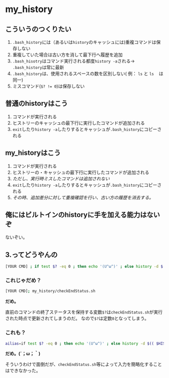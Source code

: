 # my_history

## こういうのつくりたい
1. `.bash_history`には（あるいは`history`のキャッシュには)重複コマンドは保存しない
2. 重複していた場合は古い方を消して最下行へ履歴を追加
3. `.bash_hisotry`はコマンド実行される都度`history -a`される-> `.bash_history`は常に最新
4. `.bash_history`は、使用されるスペースの数を区別しない( 例： `ls` と `ls　` は同一)
5. ミスコマンド(`$? != 0`)は保存しない

## 普通のhistoryはこう
1. コマンドが実行される
2. ヒストリーのキャッシュの最下行に実行したコマンドが追加される
3. `exit`したり`history -a`したりするとキャッシュが`.bash_history`にコピーされる

## my_historyはこう
1. コマンドが実行される
2. ヒストリーの・キャッシュの最下行に実行したコマンドが追加される
3. *ただし、実行時ミスしたコマンドは追加されない*
4. `exit`したり`history -a`したりするとキャッシュが`.bash_history`にコピーされる
5. *その時、追加差分に対して重複確認を行い、古い方の履歴を消去する。*

## 俺にはビルトインのhistoryに手を加える能力はないぞ
ないぞい。

## 3.ってどうやんの
```sh
[YOUR CMD] ; if test $? -eq 0 ; then echo '(U^ω^)' ; else history -d $(( $HISTCMD - 1 )) ; echo '(´；ω；｀)' ; fi
```
### これじゃだめ？
```sh
[YOUR CMD]; my_history/checkEndStatus.sh
```
**だめ。**

直前のコマンドの終了ステータスを保持する変数`$?`は`checkEndStatus.sh`が実行された時点で更新されてしまうのだ。
なので`$?`は定数`0`となってしまう。

### これも？

```sh
ailias=if test $? -eq 0 ; then echo '(U^ω^)' ; else history -d $(( $HISTCMD - 1 )) ; echo '(´；ω；｀)' ; fi
```
**だめ。(´；ω；｀)**


そういうわけで面倒だが、`checkEndStatus.sh`等によって入力を簡略化することはできなかった。

